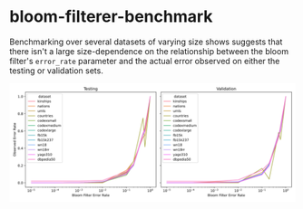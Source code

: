 # bloom-filterer-benchmark

Benchmarking over several datasets of varying size shows suggests that there
isn't a large size-dependence on the relationship between the bloom filter's
`error_rate` parameter and the actual error observed on either the testing
or validation sets.

<img src="plot.svg" />
